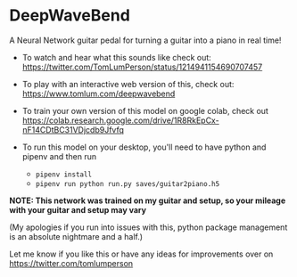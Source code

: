 # DeepWaveBend
A Neural Network guitar pedal for turning a guitar into a piano in real time!

- To watch and hear what this sounds like check out: https://twitter.com/TomLumPerson/status/1214941154690707457

- To play with an interactive web version of this, check out: https://www.tomlum.com/deepwavebend

- To train your own version of this model on google colab, check out https://colab.research.google.com/drive/1R8RkEpCx-nF14CDtBC31VDjcdb9Jfvfq


- To run this model on your desktop, you'll need to have python and pipenv and then run
  - `pipenv install`
  - `pipenv run python run.py saves/guitar2piano.h5`

**NOTE: This network was trained on my guitar and setup, so your mileage with your guitar and setup may vary**

(My apologies if you run into issues with this, python package management is an absolute nightmare and a half.)

Let me know if you like this or have any ideas for improvements over on https://twitter.com/tomlumperson
